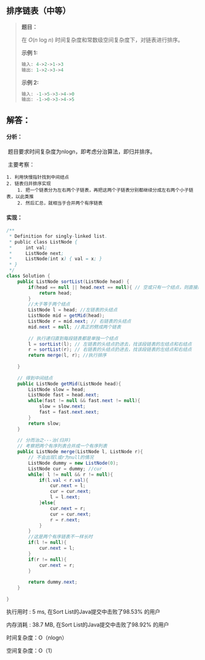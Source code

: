 ## 排序链表（中等）

> **题目：**
>
> 在 *O*(*n* log *n*) 时间复杂度和常数级空间复杂度下，对链表进行排序。
>
> **示例 1:**
>
> ```java
> 输入: 4->2->1->3
> 输出: 1->2->3->4
> ```
>
> **示例 2:**
>
> ```java
> 输入: -1->5->3->4->0
> 输出: -1->0->3->4->5
> ```

## 解答：

#### 分析：

​	题目要求时间复杂度为nlogn，即考虑分治算法，即归并排序。

​	主要考察：

 	1. 利用快慢指针找到中间结点
 	2. 链表归并排序实现
      	1. 把一个链表分为左右两个子链表，再把这两个子链表分别都继续分成左右两个小子链表，以此类推
      	2. 然后汇总，就相当于合并两个有序链表

#### 实现：

```java
/**
 * Definition for singly-linked list.
 * public class ListNode {
 *     int val;
 *     ListNode next;
 *     ListNode(int x) { val = x; }
 * }
 */
class Solution {
    public ListNode sortList(ListNode head) {
        if(head == null || head.next == null){ // 空或只有一个结点，则直接返回
            return head;
        }
        //大于等于两个结点
        ListNode l = head; //左链表的头结点
        ListNode mid = getMid(head);
        ListNode r = mid.next; // 右链表的头结点
        mid.next = null; //真正的劈成两个链表
        
        // 执行递归直到每段链表都是单独一个结点
        l = sortList(l); // 左链表的头结点扔进去，找该段链表的左结点和右结点
        r = sortList(r); // 右链表的头结点扔进去，找该段链表的左结点和右结点
        return merge(l, r); //执行排序
        
    }
    
    // 得到中间结点
    public ListNode getMid(ListNode head){
        ListNode slow = head;
        ListNode fast = head.next;
        while(fast != null && fast.next != null){
            slow = slow.next;
            fast = fast.next.next;
        }
        return slow;
    }
    
    // 分而治之---治(归并)
    // 考察把两个有序列表合并成一个有序列表
    public ListNode merge(ListNode l, ListNode r){
        // 不会出现l或r为null的情况
        ListNode dummy = new ListNode(0);
        ListNode cur = dummy; //cur 
        while( l != null && r != null){
            if(l.val < r.val){
                cur.next = l;
                cur = cur.next;
                l = l.next;
            }else{
                cur.next = r;
                cur = cur.next;
                r = r.next;
            }            
        }
        //这是两个有序链表不一样长时
        if(l != null){
            cur.next = l;
        }
        if(r != null){
            cur.next = r;
        }
        
        return dummy.next;  
    }
    
}
```

执行用时 : 5 ms, 在Sort List的Java提交中击败了98.53% 的用户

内存消耗 : 38.7 MB, 在Sort List的Java提交中击败了98.92% 的用户

时间复杂度：O（nlogn）

空间复杂度：O（1）

